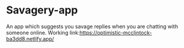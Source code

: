 # Savagery-app
An app which suggests you savage replies when you are chatting with someone online.
Working link:https://optimistic-mcclintock-ba3dd8.netlify.app/

